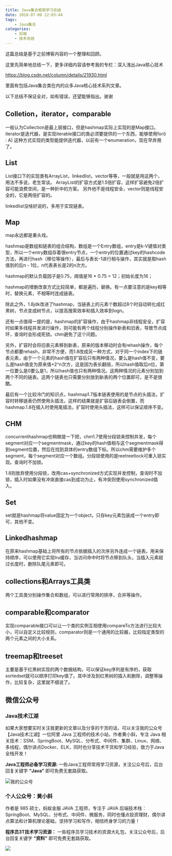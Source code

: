```yaml
---
title: Java集合框架学习总结
date: 2018-07-08 22:03:44
tags:
	- Java集合
categories:
	- 后端
	- 技术总结
---
```




这篇总结是基于之前博客内容的一个整理和回顾。



这里先简单地总结一下，更多详细内容请参考我的专栏：深入浅出Java核心技术

https://blog.csdn.net/column/details/21930.html

里面有包括Java集合类在内的众多Java核心技术系列文章。


以下总结不保证全对，如有错误，还望能够指出。谢谢
<!-- more -->



## Colletion，iterator，comparable


一般认为Collection是最上层接口，但是hashmap实际上实现的是Map接口。iterator是迭代器，是实现iterable接口的类必须要提供的一个东西，能够使用for(i : A) 这种方式实现的类型能提供迭代器，以前有一个enumeration，现在早弃用了。


## List


List接口下的实现类有ArrayList，linkedlist，vector等等，一般就是用这两个，用法不多说，老生常谈。
ArrayList的扩容方式是1.5倍扩容，这样扩容避免2倍扩容可能浪费空间，是一种折中的方案。
另外他不是线程安全，vector则是线程安全的，它是两倍扩容的。


linkedlist没啥好说的，多用于实现链表。




## Map


map永远都是重头戏。


hashmap是数组和链表的组合结构，数组是一个Entry数组，entry是k-V键值对类型，所以一个entry数组存着很entry节点，一个entry的位置通过key的hashcode方法，再进行hash（移位等操作），最后与表长-1进行相与操作，其实就是取hash值到的后n - 1位，n代表表长是2的n次方。


hashmap的默认负载因子是0.75，阈值是16 * 0.75 = 12；初始长度为16；


hashmap的增删改查方式比较简单，都是遍历，替换。有一点要注意的是key相等时，替换元素，不相等时连成链表。


除此之外，1.8jdk改进了hashmap，当链表上的元素个数超过8个时自动转化成红黑树，节点变成树节点，以提高搜索效率和插入效率到logn。


还有一点值得一提的是，hashmap的扩容操作，由于hashmap非线程安全，扩容时如果多线程并发进行操作，则可能有两个线程分别操作新表和旧表，导致节点成环，查询时会形成死锁。chm避免了这个问题。


另外，扩容时会将旧表元素移到新表，原来的版本移动时会有rehash操作，每个节点都要rehash，非常不方便，而1.8改成另一种方式，对于同一个index下的链表元素，由于一个元素的hash值在扩容后只有两种情况，要么是hash值不变，要么是hash值变为原来值+2^n次方，这是因为表长翻倍，所以hash值取后n位，第一位要么是0要么是1，所以hash值也只有两种情况。这两种情况的元素分别加到两个不同的链表。这两个链表也只需要分别放到新表的两个位置即可，是不是很酷。


最后有一个比较冷门的知识点，hashmap1.7版本链表使用的是节点的头插法，扩容时转移链表仍然使用头插法，这样的结果就是扩容后链表会倒置，而hashmap.1.8在插入时使用尾插法，扩容时使用头插法，这样可以保证顺序不变。


## CHM


concurrenthashmap也稍微提一下把，chm1.7使用分段锁来控制并发，每个segment对应一个segmentmask，通过key的hash值相与这个segmentmask得到segment位置，然后在找到具体的entry数组下标。所以chm需要维护多个segment，每个segment对应一个数组。分段锁使用的是reetreetlock可重入锁实现。查询时不加锁。


1.8则放弃使用分段锁，改用cas+synchronized方式实现并发控制，查询时不加锁，插入时如果没有冲突直接cas到成功为止，有冲突则使用synchronized插入。




## Set


set就是hashmap将value固定为一个object，只存key元素包装成一个entry即可，其他不变。


## Linkedhashmap


在原来hashmap基础上将所有的节点依据插入的次序另外连成一个链表。用来保持顺序，可以使用它实现lru缓存，当访问命中时将节点移到队头，当插入元素超过长度时，删除队尾元素即可。


## collections和Arrays工具类
两个工具类分别操作集合和数组，可以进行常用的排序，合并等操作。


## comparable和comparator
实现comparable接口可以让一个类的实例互相使用compareTo方法进行比较大小，可以自定义比较规则，comparator则是一个通用的比较器，比较指定类型的两个元素之间的大小关系。


## treemap和treeset

主要是基于红黑树实现的两个数据结构，可以保证key序列是有序的，获取sortedset就可以顺序打印key值了。其中涉及到红黑树的插入和删除，调整等操作，比较复杂，这里就不细说了。

## 微信公众号

### Java技术江湖

如果大家想要实时关注我更新的文章以及分享的干货的话，可以关注我的公众号【Java技术江湖】一位阿里 Java 工程师的技术小站，作者黄小斜，专注 Java 相关技术：SSM、SpringBoot、MySQL、分布式、中间件、集群、Linux、网络、多线程，偶尔讲点Docker、ELK，同时也分享技术干货和学习经验，致力于Java全栈开发！

**Java工程师必备学习资源:** 一些Java工程师常用学习资源，关注公众号后，后台回复关键字 **“Java”** 即可免费无套路获取。

![我的公众号](https://img-blog.csdnimg.cn/20190805090108984.jpg)

### 个人公众号：黄小斜

作者是 985 硕士，蚂蚁金服 JAVA 工程师，专注于 JAVA 后端技术栈：SpringBoot、MySQL、分布式、中间件、微服务，同时也懂点投资理财，偶尔讲点算法和计算机理论基础，坚持学习和写作，相信终身学习的力量！

**程序员3T技术学习资源：** 一些程序员学习技术的资源大礼包，关注公众号后，后台回复关键字 **“资料”** 即可免费无套路获取。	

![](https://img-blog.csdnimg.cn/20190829222750556.jpg)